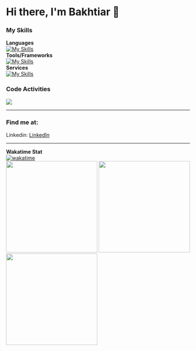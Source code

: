 # Hi there, I'm **Bakhtiar** 👋
### My Skills ###
<b>Languages</b> <br>
[![My Skills](https://skillicons.dev/icons?i=cs,html,css,js,ts,solidity,cpp,go)](https://www.linkedin.com/in/bakhtiar-id/)
<br><b>Tools/Frameworks</b><br>
[![My Skills](https://skillicons.dev/icons?i=unity,unreal,visualstudio,vscode,git,nodejs,svelte)](https://www.linkedin.com/in/bakhtiar-id/)
<br><b>Services</b><br>
[![My Skills](https://skillicons.dev/icons?i=github,gitlab,firebase,aws,gcp,docker)](https://www.linkedin.com/in/bakhtiar-id/)

### Code Activities ###
[<image src="https://wakatime.com/share/@bakhtiar/43504fde-f8f4-4178-934a-bc1028105e0a.svg"/>](https://wakatime.com/insights/animated/days.gif)

---
### Find me at:
Linkedin: [LinkedIn][linkedin]<br>

---
**Wakatime Stat<br>**
[![wakatime](https://wakatime.com/badge/user/d497bfdd-d7ff-40d5-a5c8-ad88bd0d6d5b.svg)](https://wakatime.com/@d497bfdd-d7ff-40d5-a5c8-ad88bd0d6d5b)<br>
<image src="https://wakatime.com/share/@bakhtiar/670d4ca0-c124-4893-930c-96d2ffc7f778.svg" height=250/>
<image src="https://wakatime.com/share/@bakhtiar/8630cba8-6c0a-46f9-82ce-080712c1b8b5.svg" height=250/>
<image src="https://wakatime.com/share/@bakhtiar/10167060-b231-4ebb-b2da-1ba76c7db59d.svg" height=250/>

[linkedin]: https://www.linkedin.com/in/bakhtiar-id/

